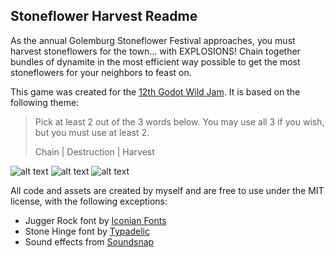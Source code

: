 ## Stoneflower Harvest Readme

As the annual Golemburg Stoneflower Festival approaches, you must harvest stoneflowers for the town... with EXPLOSIONS!  Chain together bundles of dynamite in the most efficient way possible to get the most stoneflowers for your neighbors to feast on.

This game was created for the [12th Godot Wild Jam](https://itch.io/jam/godot-wild-jam-12-one-year).  It is based on the following theme:

 > Pick at least 2 out of the 3 words below. You may use all 3 if you wish, but you must use at least 2.
 > 
 > Chain | Destruction | Harvest

![alt text][title_image]
![alt text][game_image]
![alt text][tutorial_image]

All code and assets are created by myself and are free to use under the MIT license, with the following exceptions:

* Jugger Rock font by [Iconian Fonts](https://www.iconian.com)
* Stone Hinge font by [Typadelic](https://www.fontspace.com/typadelic)
* Sound effects from [Soundsnap](https://www.soundsnap.com)

[game_image]: https://github.com/bwhaines/StoneflowerHarvest/raw/master/screenshots/game.png "Gameplay image"
[title_image]: https://github.com/bwhaines/StoneflowerHarvest/raw/master/screenshots/title.png "Title screen"
[tutorial_image]:https://github.com/bwhaines/StoneflowerHarvest/raw/master/screenshots/tutorial.png "Still from tutorial"
